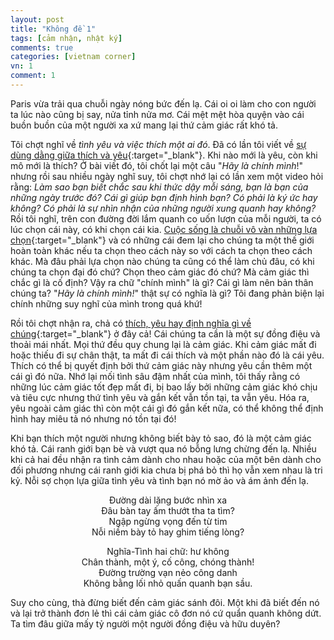 ```yaml
---
layout: post
title: "Không đề 1"
tags: [cảm nhận, nhật ký]
comments: true
categories: [vietnam corner]
vn: 1
comment: 1
---
```


Paris vừa trải qua chuỗi ngày nóng bức đến lạ. Cái oi oi làm cho con người ta lúc nào cũng bị say, nửa tỉnh nửa mơ. Cái mệt mệt hòa quyện vào cái buồn buồn của một người xa xứ mang lại thứ cảm giác rất khó tả. 

Tôi chợt nghĩ về *tình yêu và việc thích một ai đó*. Đã có lần tôi viết về [sự dùng dằng giữa thích và yêu]({{site.url}}{{site.baseurl}}/co-that-su-yeu "Có thật sự yêu?"){:target="_blank"}. Khi nào mới là yêu, còn khi mô mới là thích? Ở bài viết đó, tôi chốt lại một câu "*Hãy là chính mình*!" nhưng rồi sau nhiều ngày nghĩ suy, tôi chợt nhớ lại có lần xem một video hỏi rằng: *Làm sao bạn biết chắc sau khi thức dậy mỗi sáng, bạn là bạn của những ngày trước đó? Cái gì giúp bạn định hình bạn? Có phải là ký ức hay không? Có phải là sự nhìn nhận của những người xung quanh hay không?* Rồi tôi nghĩ, trên con đường đời lắm quanh co uốn lượn của mỗi người, ta có lúc chọn cái này, có khi chọn cái kia. [Cuộc sống là chuỗi vô vàn những lựa chọn]({{site.url}}{{site.baseurl}}/lua-chon-va-ban-da-lon "Lựa chọn và câu hỏi bạn đã lớn?"){:target="_blank"} và có những cái đem lại cho chúng ta một thế giới hoàn toàn khác nếu ta chọn theo cách này so với cách ta chọn theo cách khác. Mà đâu phải lựa chọn nào chúng ta cũng có thể làm chủ đâu, có khi chúng ta chọn đại đó chứ? Chọn theo cảm giác đó chứ? Mà cảm giác thì chắc gì là cố định? Vậy ra chữ "chính mình" là gì? Cái gì làm nên bản thân chúng ta? "*Hãy là chính mình!*" thật sự có nghĩa là gì? Tôi đang phản biện lại chính những suy nghĩ của mình trong quá khứ!

Rồi tôi chợt nhận ra, chả có [thích, yêu hay định nghĩa gì về chúng]({{site.url}}{{site.baseurl}}/viet-ve-tinh-yeu "Viết về tình yêu"){:target="_blank"} ở đây cả! Cái chúng ta cần là một sự đồng điệu và thoải mái nhất. Mọi thứ đều quy chung lại là cảm giác. Khi cảm giác mất đi hoặc thiếu đi sự chân thật, ta mất đi cái thích và một phần nào đó là cái yêu. Thích có thể bị quyết định bởi thứ cảm giác này nhưng yêu cần thêm một cái gì đó nữa. Nhớ lại mối tình sâu đậm nhất của mình, tôi thấy rằng có những lúc cảm giác tốt đẹp mất đi, bị bao lấy bởi những cảm giác khó chịu và tiêu cực nhưng thứ tình yêu và gắn kết vẫn tồn tại, ta vẫn yêu. Hóa ra, yêu ngoài cảm giác thì còn một cái gì đó gắn kết nữa, có thể không thể định hình hay miêu tả nó nhưng nó tồn tại đó!

Khi bạn thích một người nhưng không biết bày tỏ sao, đó là một cảm giác khó tả. Cái ranh giới bạn bè và vượt qua nó bỗng lưng chừng đến lạ. Nhiều khi cả hai đều nhận ra tình cảm dành cho nhau hoặc của một bên dành cho đối phương nhưng cái ranh giới kia chưa bị phá bỏ thì họ vẫn xem nhau là tri kỷ. Nỗi sợ chọn lựa giữa tình yêu và tình bạn nó mờ ảo và ám ảnh đến lạ.

<div class="poem" style="text-align: center;">
Đường dài lặng bước nhìn xa<br />
Đâu bàn tay ấm thướt tha ta tìm?<br />
Ngập ngừng vọng đến từ tim<br />
Nỗi niềm bày tỏ hay ghim tiếng lòng?<br />

Nghĩa-Tình hai chữ: hư không<br />
Chân thành, một ý, cố công, chóng thành!<br />
Đường trường vạn nẻo công danh<br />
Không bằng lối nhỏ quấn quanh bạn sầu.
</div>

Suy cho cùng, thà đừng biết đến cảm giác sánh đôi. Một khi đã biết đến nó và lại trở thành đơn lẻ thì cái cảm giác cô đơn nó cứ quẩn quanh không dứt. Ta tìm đâu giữa mấy tỷ người một người đồng điệu và hữu duyên?